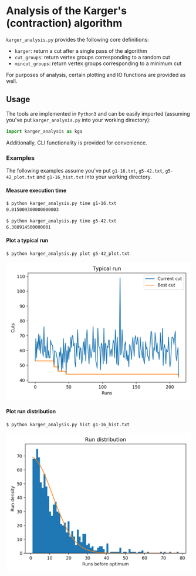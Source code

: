 # Analysis of the Karger's (contraction) algorithm

`karger_analysis.py` provides the following core definitions:
- `karger`: return a cut after a single pass of the algorithm
- `cut_groups`: return vertex groups corresponding to a random cut
- `mincut_groups`: return vertex groups corresponding to a minimum cut

For purposes of analysis, certain plotting and IO functions are provided as well.

## Usage

The tools are implemented in `Python3` and can be easily imported (assuming you've put `karger_analysis.py` into your working directory):

```python
import karger_analysis as kga
```

Additionally, CLI functionality is provided for convenience.

### Examples

The following examples assume you've put `g1-16.txt`, `g5-42.txt`, `g5-42_plot.txt` and `g1-16_hist.txt` into your working directory.

#### Measure execution time

```sh
$ python karger_analysis.py time g1-16.txt
0.015009300000000003
```

```sh
$ python karger_analysis.py time g5-42.txt
6.388914500000001
```

#### Plot a typical run

```sh
$ python karger_analysis.py plot g5-42_plot.txt
```

![alt text](g5-plot.png "Typical run")

#### Plot run distribution

```sh
$ python karger_analysis.py hist g1-16_hist.txt
```

![alt text](g1-hist.png "Run distribution")
